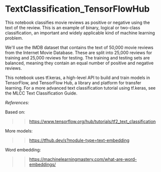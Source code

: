 # TextClassification_TensorFlowHub
This notebook classifies movie reviews as positive or negative using the text of the review. This is an example of binary, logical or two-class classification, an important and widely applicable kind of machine learning problem.

We'll use the IMDB dataset that contains the text of 50,000 movie reviews from the Internet Movie Database. These are split into 25,000 reviews for training and 25,000 reviews for testing. The training and testing sets are balanced, meaning they contain an equal number of positive and negative reviews.

This notebook uses tf.keras, a high-level API to build and train models in TensorFlow, and TensorFlow Hub, a library and platform for transfer learning. For a more advanced text classification tutorial using tf.keras, see the MLCC Text Classification Guide.

*References:*

Based on:
>> https://www.tensorflow.org/hub/tutorials/tf2_text_classification

More models: 
>> https://tfhub.dev/s?module-type=text-embedding

Word embedding: 
>> https://machinelearningmastery.com/what-are-word-embeddings/
